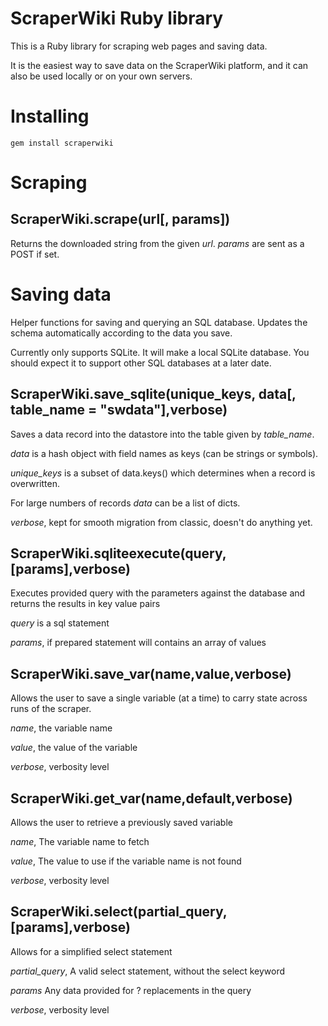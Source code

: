 ScraperWiki Ruby library
========================

This is a Ruby library for scraping web pages and saving data.

It is the easiest way to save data on the ScraperWiki platform, and it
can also be used locally or on your own servers.


Installing
==========

```
gem install scraperwiki
```

Scraping
========

ScraperWiki.scrape(url[, params])
---------------------------------

Returns the downloaded string from the given *url*. *params* are sent as a POST if set.


Saving data
===========

Helper functions for saving and querying an SQL database. Updates the schema
automatically according to the data you save.

Currently only supports SQLite. It will make a local SQLite database.
You should expect it to support other SQL databases at a later date.


ScraperWiki.save\_sqlite(unique\_keys, data[, table\_name = "swdata"],verbose)
-------------------------------------------------------------------

Saves a data record into the datastore into the table given
by *table_name*.

*data* is a hash object with field names as keys (can be strings or symbols).

*unique_keys* is a subset of data.keys() which determines when a record is
overwritten.

For large numbers of records *data* can be a list of dicts.

*verbose*, kept for smooth migration from classic, doesn't do anything yet.

ScraperWiki.sqliteexecute(query,[params],verbose)
---------------------------------

Executes provided query with the parameters against the database and returns the results in key value pairs

*query* is a sql statement

*params*, if prepared statement will contains an array of values

ScraperWiki.save\_var(name,value,verbose)
---------------------------------
Allows the user to save a single variable (at a time) to carry state across runs of the scraper.

*name*, the variable name

*value*, the value of the variable

*verbose*, verbosity level

ScraperWiki.get\_var(name,default,verbose)
---------------------------------
Allows the user to retrieve a previously saved variable

*name*, The variable name to fetch

*value*, The value to use if the variable name is not found

*verbose*, verbosity level

ScraperWiki.select(partial\_query,[params],verbose)
---------------------------------
Allows for a simplified select statement

*partial_query*, A valid select statement, without the select keyword

*params* Any data provided for ? replacements in the query

*verbose*, verbosity level
